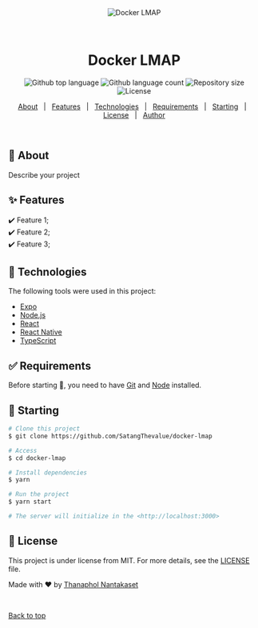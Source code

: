<div align="center" id="top"> 
  <img src="./.github/app.gif" alt="Docker LMAP" />

  &#xa0;

  <!-- <a href="https://dockerlmap.netlify.app">Demo</a> -->
</div>

<h1 align="center">Docker LMAP</h1>

<p align="center">
  <img alt="Github top language" src="https://img.shields.io/github/languages/top/SatangThevalue/docker-lmap?color=56BEB8">

  <img alt="Github language count" src="https://img.shields.io/github/languages/count/SatangThevalue/docker-lmap?color=56BEB8">

  <img alt="Repository size" src="https://img.shields.io/github/repo-size/SatangThevalue/docker-lmap?color=56BEB8">

  <img alt="License" src="https://img.shields.io/github/license/SatangThevalue/docker-lmap?color=56BEB8">

  <!-- <img alt="Github issues" src="https://img.shields.io/github/issues/SatangThevalue/docker-lmap?color=56BEB8" /> -->

  <!-- <img alt="Github forks" src="https://img.shields.io/github/forks/SatangThevalue/docker-lmap?color=56BEB8" /> -->

  <!-- <img alt="Github stars" src="https://img.shields.io/github/stars/SatangThevalue/docker-lmap?color=56BEB8" /> -->
</p>

<!-- Status -->

<!-- <h4 align="center"> 
	🚧  Docker LMAP 🚀 Under construction...  🚧
</h4> 

<hr> -->

<p align="center">
  <a href="#dart-about">About</a> &#xa0; | &#xa0; 
  <a href="#sparkles-features">Features</a> &#xa0; | &#xa0;
  <a href="#rocket-technologies">Technologies</a> &#xa0; | &#xa0;
  <a href="#white_check_mark-requirements">Requirements</a> &#xa0; | &#xa0;
  <a href="#checkered_flag-starting">Starting</a> &#xa0; | &#xa0;
  <a href="#memo-license">License</a> &#xa0; | &#xa0;
  <a href="https://github.com/SatangThevalue" target="_blank">Author</a>
</p>

<br>

## :dart: About ##

Describe your project

## :sparkles: Features ##

:heavy_check_mark: Feature 1;\
:heavy_check_mark: Feature 2;\
:heavy_check_mark: Feature 3;

## :rocket: Technologies ##

The following tools were used in this project:

- [Expo](https://expo.io/)
- [Node.js](https://nodejs.org/en/)
- [React](https://pt-br.reactjs.org/)
- [React Native](https://reactnative.dev/)
- [TypeScript](https://www.typescriptlang.org/)

## :white_check_mark: Requirements ##

Before starting :checkered_flag:, you need to have [Git](https://git-scm.com) and [Node](https://nodejs.org/en/) installed.

## :checkered_flag: Starting ##

```bash
# Clone this project
$ git clone https://github.com/SatangThevalue/docker-lmap

# Access
$ cd docker-lmap

# Install dependencies
$ yarn

# Run the project
$ yarn start

# The server will initialize in the <http://localhost:3000>
```

## :memo: License ##

This project is under license from MIT. For more details, see the [LICENSE](LICENSE.md) file.


Made with :heart: by <a href="https://github.com/SatangThevalue" target="_blank">Thanaphol Nantakaset</a>

&#xa0;

<a href="#top">Back to top</a>
